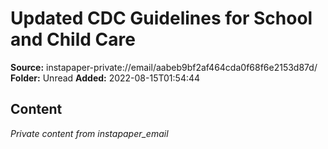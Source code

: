 # Updated CDC Guidelines for School and Child Care

**Source:** instapaper-private://email/aabeb9bf2af464cda0f68f6e2153d87d/
**Folder:** Unread
**Added:** 2022-08-15T01:54:44




## Content
*Private content from instapaper_email*

